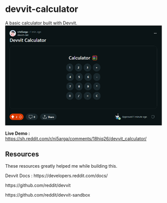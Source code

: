 # devvit-calculator
A basic calculator built with Devvit.
![](https://github.com/ni5arga/devvit-calculator/blob/main/Screenshot%202023-12-13%20205822.png?raw=true)

**Live Demo :** https://sh.reddit.com/r/ni5arga/comments/18hiq26/devvit_calculator/
## Resources
These resources greatly helped me while building this.
<p> Devvit Docs : https://developers.reddit.com/docs/ </p>
<p> https://github.com/reddit/devvit </p>
<p> https://github.com/reddit/devvit-sandbox </p>
